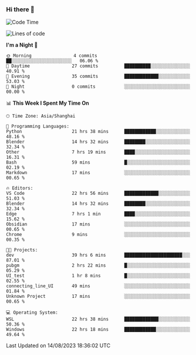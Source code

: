 ### Hi there 👋

<!--
**GwenKaplan/GwenKaplan** is a ✨ _special_ ✨ repository because its `README.md` (this file) appears on your GitHub profile.

Here are some ideas to get you started:

- 🔭 I’m currently working on ...
- 🌱 I’m currently learning ...
- 👯 I’m looking to collaborate on ...
- 🤔 I’m looking for help with ...
- 💬 Ask me about ...
- 📫 How to reach me: ...
- 😄 Pronouns: ...
- ⚡ Fun fact: ...
-->

<!--START_SECTION:waka-->
![Code Time](http://img.shields.io/badge/Code%20Time-377%20hrs%2050%20mins-blue)

![Lines of code](https://img.shields.io/badge/From%20Hello%20World%20I%27ve%20Written-104.2%20thousand%20lines%20of%20code-blue)

**I'm a Night 🦉** 

```text
🌞 Morning                4 commits           ██░░░░░░░░░░░░░░░░░░░░░░░   06.06 % 
🌆 Daytime                27 commits          ██████████░░░░░░░░░░░░░░░   40.91 % 
🌃 Evening                35 commits          █████████████░░░░░░░░░░░░   53.03 % 
🌙 Night                  0 commits           ░░░░░░░░░░░░░░░░░░░░░░░░░   00.00 % 
```


📊 **This Week I Spent My Time On** 

```text
🕑︎ Time Zone: Asia/Shanghai

💬 Programming Languages: 
Python                   21 hrs 38 mins      ████████████░░░░░░░░░░░░░   48.16 % 
Blender                  14 hrs 32 mins      ████████░░░░░░░░░░░░░░░░░   32.34 % 
Other                    7 hrs 19 mins       ████░░░░░░░░░░░░░░░░░░░░░   16.31 % 
Bash                     59 mins             █░░░░░░░░░░░░░░░░░░░░░░░░   02.19 % 
Markdown                 17 mins             ░░░░░░░░░░░░░░░░░░░░░░░░░   00.65 % 

🔥 Editors: 
VS Code                  22 hrs 56 mins      █████████████░░░░░░░░░░░░   51.03 % 
Blender                  14 hrs 32 mins      ████████░░░░░░░░░░░░░░░░░   32.34 % 
Edge                     7 hrs 1 min         ████░░░░░░░░░░░░░░░░░░░░░   15.62 % 
Obsidian                 17 mins             ░░░░░░░░░░░░░░░░░░░░░░░░░   00.65 % 
Chrome                   9 mins              ░░░░░░░░░░░░░░░░░░░░░░░░░   00.35 % 

🐱‍💻 Projects: 
dev                      39 hrs 6 mins       ██████████████████████░░░   87.01 % 
pubgm                    2 hrs 22 mins       █░░░░░░░░░░░░░░░░░░░░░░░░   05.29 % 
UI_test                  1 hr 8 mins         █░░░░░░░░░░░░░░░░░░░░░░░░   02.55 % 
connecting_line_UI       49 mins             ░░░░░░░░░░░░░░░░░░░░░░░░░   01.84 % 
Unknown Project          17 mins             ░░░░░░░░░░░░░░░░░░░░░░░░░   00.65 % 

💻 Operating System: 
WSL                      22 hrs 38 mins      █████████████░░░░░░░░░░░░   50.36 % 
Windows                  22 hrs 18 mins      ████████████░░░░░░░░░░░░░   49.64 % 
```


 Last Updated on 14/08/2023 18:36:02 UTC
<!--END_SECTION:waka-->
